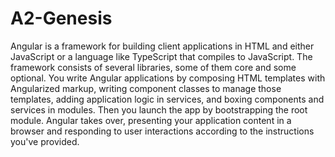 # A2-Genesis
Angular is a framework for building client applications in HTML and either JavaScript or a language like TypeScript that compiles to JavaScript.  The framework consists of several libraries, some of them core and some optional.  You write Angular applications by composing HTML templates with Angularized markup, writing component classes to manage those templates, adding application logic in services, and boxing components and services in modules.  Then you launch the app by bootstrapping the root module. Angular takes over, presenting your application content in a browser and responding to user interactions according to the instructions you've provided.
